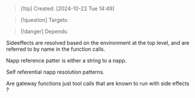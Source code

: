 
>[!tip] Created: [2024-10-22 Tue 14:49]

>[!question] Targets: 

>[!danger] Depends: 


Sideeffects are resolved based on the environment at the top level, and are referred to by name in the function calls.

Napp reference patter is either a string to a napp.

Self referential napp resolution patterns.

Are gateway functions just tool calls that are known to run with side effects ?